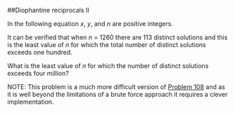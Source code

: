 ##Diophantine reciprocals II

In the following equation <var>x</var>, <var>y</var>, and <var>n</var> are positive integers.

It can be verified that when <var>n</var> = 1260 there are 113 distinct solutions and this is the least value of <var>n</var> for which the total number of distinct solutions exceeds one hundred.

What is the least value of <var>n</var> for which the number of distinct solutions exceeds four million?

NOTE: This problem is a much more difficult version of <a href="problem=108">Problem 108</a> and as it is well beyond the limitations of a brute force approach it requires a clever implementation.

